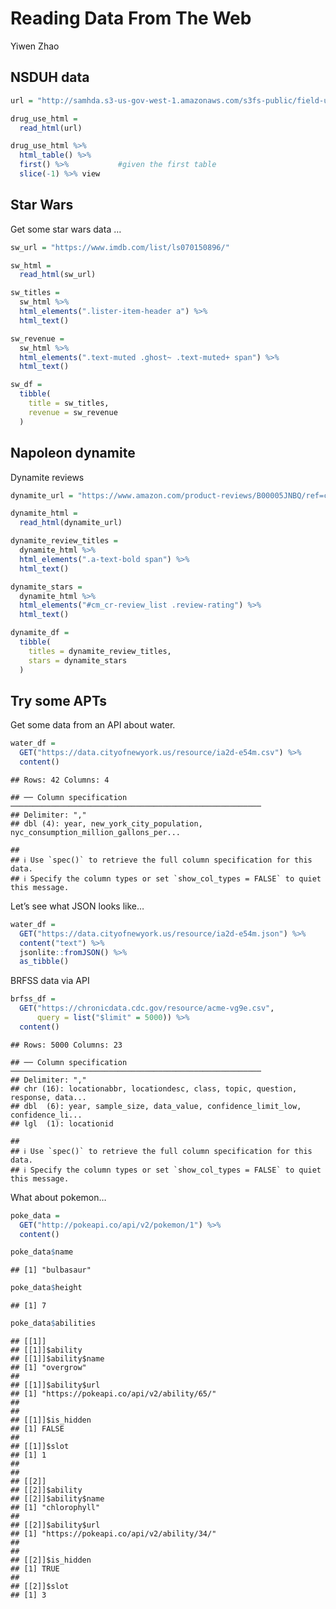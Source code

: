 Reading Data From The Web
================
Yiwen Zhao

## NSDUH data

``` r
url = "http://samhda.s3-us-gov-west-1.amazonaws.com/s3fs-public/field-uploads/2k15StateFiles/NSDUHsaeShortTermCHG2015.htm"

drug_use_html = 
  read_html(url)

drug_use_html %>%
  html_table() %>%
  first() %>%           #given the first table
  slice(-1) %>% view
```

## Star Wars

Get some star wars data …

``` r
sw_url = "https://www.imdb.com/list/ls070150896/"

sw_html = 
  read_html(sw_url)

sw_titles = 
  sw_html %>%
  html_elements(".lister-item-header a") %>%
  html_text()

sw_revenue = 
  sw_html %>%
  html_elements(".text-muted .ghost~ .text-muted+ span") %>%
  html_text()

sw_df = 
  tibble(
    title = sw_titles,
    revenue = sw_revenue
  )
```

## Napoleon dynamite

Dynamite reviews

``` r
dynamite_url = "https://www.amazon.com/product-reviews/B00005JNBQ/ref=cm_cr_arp_d_viewopt_rvwer?ie=UTF8&reviewerType=avp_only_reviews&sortBy=recent&pageNumber=1"

dynamite_html = 
  read_html(dynamite_url)

dynamite_review_titles = 
  dynamite_html %>%
  html_elements(".a-text-bold span") %>%
  html_text()

dynamite_stars = 
  dynamite_html %>%
  html_elements("#cm_cr-review_list .review-rating") %>%
  html_text()

dynamite_df = 
  tibble(
    titles = dynamite_review_titles,
    stars = dynamite_stars
  )
```

## Try some APTs

Get some data from an API about water.

``` r
water_df = 
  GET("https://data.cityofnewyork.us/resource/ia2d-e54m.csv") %>%
  content()
```

    ## Rows: 42 Columns: 4

    ## ── Column specification ────────────────────────────────────────────────────────
    ## Delimiter: ","
    ## dbl (4): year, new_york_city_population, nyc_consumption_million_gallons_per...

    ## 
    ## ℹ Use `spec()` to retrieve the full column specification for this data.
    ## ℹ Specify the column types or set `show_col_types = FALSE` to quiet this message.

Let’s see what JSON looks like…

``` r
water_df = 
  GET("https://data.cityofnewyork.us/resource/ia2d-e54m.json") %>%
  content("text") %>%
  jsonlite::fromJSON() %>%
  as_tibble()
```

BRFSS data via API

``` r
brfss_df = 
  GET("https://chronicdata.cdc.gov/resource/acme-vg9e.csv",
      query = list("$limit" = 5000)) %>%
  content()
```

    ## Rows: 5000 Columns: 23

    ## ── Column specification ────────────────────────────────────────────────────────
    ## Delimiter: ","
    ## chr (16): locationabbr, locationdesc, class, topic, question, response, data...
    ## dbl  (6): year, sample_size, data_value, confidence_limit_low, confidence_li...
    ## lgl  (1): locationid

    ## 
    ## ℹ Use `spec()` to retrieve the full column specification for this data.
    ## ℹ Specify the column types or set `show_col_types = FALSE` to quiet this message.

What about pokemon…

``` r
poke_data = 
  GET("http://pokeapi.co/api/v2/pokemon/1") %>%
  content()

poke_data$name
```

    ## [1] "bulbasaur"

``` r
poke_data$height
```

    ## [1] 7

``` r
poke_data$abilities
```

    ## [[1]]
    ## [[1]]$ability
    ## [[1]]$ability$name
    ## [1] "overgrow"
    ## 
    ## [[1]]$ability$url
    ## [1] "https://pokeapi.co/api/v2/ability/65/"
    ## 
    ## 
    ## [[1]]$is_hidden
    ## [1] FALSE
    ## 
    ## [[1]]$slot
    ## [1] 1
    ## 
    ## 
    ## [[2]]
    ## [[2]]$ability
    ## [[2]]$ability$name
    ## [1] "chlorophyll"
    ## 
    ## [[2]]$ability$url
    ## [1] "https://pokeapi.co/api/v2/ability/34/"
    ## 
    ## 
    ## [[2]]$is_hidden
    ## [1] TRUE
    ## 
    ## [[2]]$slot
    ## [1] 3
